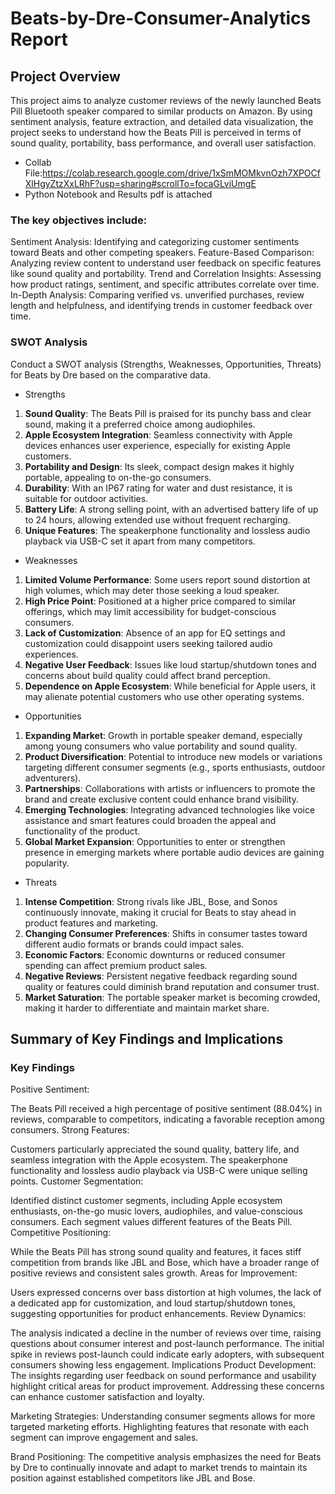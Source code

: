 # Beats-by-Dre-Consumer-Analytics Report

## Project Overview
This project aims to analyze customer reviews of the newly launched Beats Pill Bluetooth speaker compared to similar products on Amazon. By using sentiment analysis, feature extraction, and detailed data visualization, the project seeks to understand how the Beats Pill is perceived in terms of sound quality, portability, bass performance, and overall user satisfaction.

- Collab File:https://colab.research.google.com/drive/1xSmMOMkvnOzh7XPOCfXlHgyZtzXxLRhF?usp=sharing#scrollTo=focaGLviUmgE
- Python Notebook and Results pdf is attached

### The key objectives include:
Sentiment Analysis: Identifying and categorizing customer sentiments toward Beats and other competing speakers.
Feature-Based Comparison: Analyzing review content to understand user feedback on specific features like sound quality and portability.
Trend and Correlation Insights: Assessing how product ratings, sentiment, and specific attributes correlate over time.
In-Depth Analysis: Comparing verified vs. unverified purchases, review length and helpfulness, and identifying trends in customer feedback over time.

### SWOT Analysis
Conduct a SWOT analysis (Strengths, Weaknesses, Opportunities, Threats) for Beats by Dre based on the comparative data.

- Strengths
1. **Sound Quality**: The Beats Pill is praised for its punchy bass and clear sound, making it a preferred choice among audiophiles.
2. **Apple Ecosystem Integration**: Seamless connectivity with Apple devices enhances user experience, especially for existing Apple customers.
3. **Portability and Design**: Its sleek, compact design makes it highly portable, appealing to on-the-go consumers.
4. **Durability**: With an IP67 rating for water and dust resistance, it is suitable for outdoor activities.
5. **Battery Life**: A strong selling point, with an advertised battery life of up to 24 hours, allowing extended use without frequent recharging.
6. **Unique Features**: The speakerphone functionality and lossless audio playback via USB-C set it apart from many competitors.

- Weaknesses
1. **Limited Volume Performance**: Some users report sound distortion at high volumes, which may deter those seeking a loud speaker.
2. **High Price Point**: Positioned at a higher price compared to similar offerings, which may limit accessibility for budget-conscious consumers.
3. **Lack of Customization**: Absence of an app for EQ settings and customization could disappoint users seeking tailored audio experiences.
4. **Negative User Feedback**: Issues like loud startup/shutdown tones and concerns about build quality could affect brand perception.
5. **Dependence on Apple Ecosystem**: While beneficial for Apple users, it may alienate potential customers who use other operating systems.

- Opportunities
1. **Expanding Market**: Growth in portable speaker demand, especially among young consumers who value portability and sound quality.
2. **Product Diversification**: Potential to introduce new models or variations targeting different consumer segments (e.g., sports enthusiasts, outdoor adventurers).
3. **Partnerships**: Collaborations with artists or influencers to promote the brand and create exclusive content could enhance brand visibility.
4. **Emerging Technologies**: Integrating advanced technologies like voice assistance and smart features could broaden the appeal and functionality of the product.
5. **Global Market Expansion**: Opportunities to enter or strengthen presence in emerging markets where portable audio devices are gaining popularity.

- Threats
1. **Intense Competition**: Strong rivals like JBL, Bose, and Sonos continuously innovate, making it crucial for Beats to stay ahead in product features and marketing.
2. **Changing Consumer Preferences**: Shifts in consumer tastes toward different audio formats or brands could impact sales.
3. **Economic Factors**: Economic downturns or reduced consumer spending can affect premium product sales.
4. **Negative Reviews**: Persistent negative feedback regarding sound quality or features could diminish brand reputation and consumer trust.
5. **Market Saturation**: The portable speaker market is becoming crowded, making it harder to differentiate and maintain market share.

## Summary of Key Findings and Implications
### Key Findings

Positive Sentiment:

The Beats Pill received a high percentage of positive sentiment (88.04%) in reviews, comparable to competitors, indicating a favorable reception among consumers.
Strong Features:

Customers particularly appreciated the sound quality, battery life, and seamless integration with the Apple ecosystem. The speakerphone functionality and lossless audio playback via USB-C were unique selling points.
Customer Segmentation:

Identified distinct customer segments, including Apple ecosystem enthusiasts, on-the-go music lovers, audiophiles, and value-conscious consumers. Each segment values different features of the Beats Pill.
Competitive Positioning:

While the Beats Pill has strong sound quality and features, it faces stiff competition from brands like JBL and Bose, which have a broader range of positive reviews and consistent sales growth.
Areas for Improvement:

Users expressed concerns over bass distortion at high volumes, the lack of a dedicated app for customization, and loud startup/shutdown tones, suggesting opportunities for product enhancements.
Review Dynamics:

The analysis indicated a decline in the number of reviews over time, raising questions about consumer interest and post-launch performance. The initial spike in reviews post-launch could indicate early adopters, with subsequent consumers showing less engagement.
Implications
Product Development: The insights regarding user feedback on sound performance and usability highlight critical areas for product improvement. Addressing these concerns can enhance customer satisfaction and loyalty.

Marketing Strategies: Understanding consumer segments allows for more targeted marketing efforts. Highlighting features that resonate with each segment can improve engagement and sales.

Brand Positioning: The competitive analysis emphasizes the need for Beats by Dre to continually innovate and adapt to market trends to maintain its position against established competitors like JBL and Bose.
